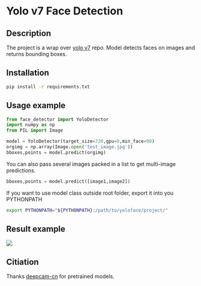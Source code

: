 # Yolo v7 Face Detection

## Description
The project is a wrap over [yolo v7](https://https://github.com/WongKinYiu/yolov7) repo.
Model detects faces on images and returns bounding boxes.
## Installation
```bash
pip install -r requirements.txt
```
## Usage example
```python
from face_detector import YoloDetector
import numpy as np
from PIL import Image

model = YoloDetector(target_size=720,gpu=0,min_face=90)
orgimg = np.array(Image.open('test_image.jpg'))
bboxes,points = model.predict(orgimg)
```
You can also pass several images packed in a list to get multi-image predictions.
```python
bboxes,points = model.predict([image1,image2])
```
If you want to use model class outside root folder, export it into you PYTHONPATH
```bash
export PYTHONPATH="${PYTHONPATH}:/path/to/yoloface/project/"
```

## Result example
<img src=/https://user-images.githubusercontent.com/76513688/198210548-4bf95267-d724-48b0-861b-4ecbe67b2fdb.jpg>

## Citiation
Thanks [deepcam-cn](https://github.com/deepcam-cn/yolov5-face) for pretrained models.
